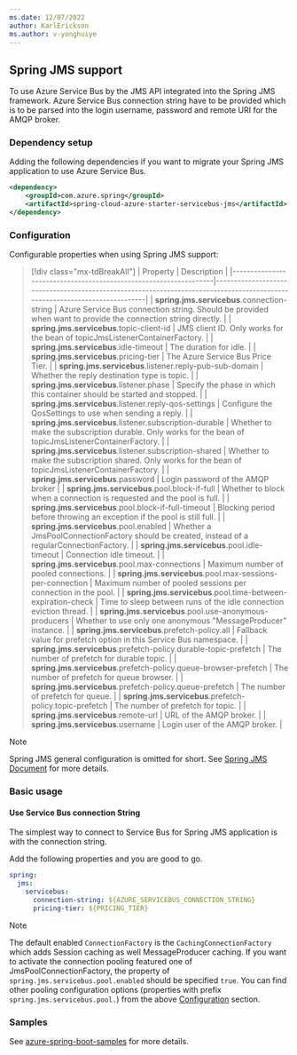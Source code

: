 ```yaml
---
ms.date: 12/07/2022
author: KarlErickson
ms.author: v-yonghuiye
---
```


## Spring JMS support

To use Azure Service Bus by the JMS API integrated into the Spring JMS framework.
Azure Service Bus connection string have to be provided which is to be parsed into the login username, password and remote URI for the AMQP broker.

### Dependency setup

Adding the following dependencies if you want to migrate your Spring JMS application to use Azure Service Bus.

``` xml
<dependency>
    <groupId>com.azure.spring</groupId>
    <artifactId>spring-cloud-azure-starter-servicebus-jms</artifactId>
</dependency>
```

### Configuration

Configurable properties when using Spring JMS support:

> [!div class="mx-tdBreakAll"]
> | Property                                                         | Description                                                                                                                |
> |------------------------------------------------------------------|----------------------------------------------------------------------------------------------------------------------------|
> | **spring.jms.servicebus**.connection-string                      | Azure Service Bus connection string. Should be provided when want to provide the connection string directly.               |
> | **spring.jms.servicebus**.topic-client-id                        | JMS client ID. Only works for the bean of topicJmsListenerContainerFactory.                                                 |
> | **spring.jms.servicebus**.idle-timeout                           | The duration for idle.                                                                                                     |
> | **spring.jms.servicebus**.pricing-tier                           | The Azure Service Bus Price Tier.                                                                                          |
> | **spring.jms.servicebus**.listener.reply-pub-sub-domain          | Whether the reply destination type is topic.                                                                               |
> | **spring.jms.servicebus**.listener.phase                         | Specify the phase in which this container should be started and stopped.                                                   |
> | **spring.jms.servicebus**.listener.reply-qos-settings            | Configure the QosSettings to use when sending a reply.                                                                     |
> | **spring.jms.servicebus**.listener.subscription-durable          | Whether to make the subscription durable. Only works for the bean of topicJmsListenerContainerFactory.                     |
> | **spring.jms.servicebus**.listener.subscription-shared           | Whether to make the subscription shared. Only works for the bean of topicJmsListenerContainerFactory.                      |
> | **spring.jms.servicebus**.password                               | Login password of the AMQP broker                                                                                          |
> | **spring.jms.servicebus**.pool.block-if-full                     | Whether to block when a connection is requested and the pool is full. |
> | **spring.jms.servicebus**.pool.block-if-full-timeout             | Blocking period before throwing an exception if the pool is still full.                                                    |
> | **spring.jms.servicebus**.pool.enabled                           | Whether a JmsPoolConnectionFactory should be created, instead of a regularConnectionFactory.                               |
> | **spring.jms.servicebus**.pool.idle-timeout                      | Connection idle timeout.                                                                                                   |
> | **spring.jms.servicebus**.pool.max-connections                   | Maximum number of pooled connections.                                                                                      |
> | **spring.jms.servicebus**.pool.max-sessions-per-connection       | Maximum number of pooled sessions per connection in the pool.                                                              |
> | **spring.jms.servicebus**.pool.time-between-expiration-check     | Time to sleep between runs of the idle connection eviction thread.                                                         |
> | **spring.jms.servicebus**.pool.use-anonymous-producers           | Whether to use only one anonymous "MessageProducer" instance.                                                              |
> | **spring.jms.servicebus**.prefetch-policy.all                    | Fallback value for prefetch option in this Service Bus namespace.                                                          |
> | **spring.jms.servicebus**.prefetch-policy.durable-topic-prefetch | The number of prefetch for durable topic.                                                                                  |
> | **spring.jms.servicebus**.prefetch-policy.queue-browser-prefetch | The number of prefetch for queue browser.                                                                                  |
> | **spring.jms.servicebus**.prefetch-policy.queue-prefetch         | The number of prefetch for queue.                                                                                          |
> | **spring.jms.servicebus**.prefetch-policy.topic-prefetch         | The number of prefetch for topic.                                                                                          |
> | **spring.jms.servicebus**.remote-url                             | URL of the AMQP broker.                                                                                                    |
> | **spring.jms.servicebus**.username                               | Login user of the AMQP broker.                                                                                             |

> [!NOTE]
> Spring JMS general configuration is omitted for short.
See [Spring JMS Document](https://docs.spring.io/spring-framework/docs/3.2.x/spring-framework-reference/html/jms.html) for more details.

### Basic usage

#### Use Service Bus connection String

The simplest way to connect to Service Bus for Spring JMS application is with the connection string.

Add the following properties and you are good to go.

``` yaml
spring:
  jms:
    servicebus:
      connection-string: ${AZURE_SERVICEBUS_CONNECTION_STRING}
      pricing-tier: ${PRICING_TIER}
```

> [!NOTE]
> The default enabled `ConnectionFactory` is the `CachingConnectionFactory` which adds Session caching as well MessageProducer caching. If you want to activate the connection pooling featured one of JmsPoolConnectionFactory, the property of `spring.jms.servicebus.pool.enabled` should be specified `true`. You can find other pooling configuration options (properties with prefix `spring.jms.servicebus.pool.`) from the above [Configuration](#configuration) section.


### Samples

See [azure-spring-boot-samples](https://github.com/Azure-Samples/azure-spring-boot-samples/tree/spring-cloud-azure_4.5.0) for more details.

